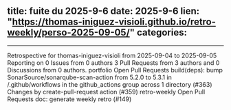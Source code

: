  
title:  fuite du 2025-9-6
date: 2025-9-6
lien: "https://thomas-iniguez-visioli.github.io/retro-weekly/perso-2025-09-05/"
categories:
  - 
---

Retrospective for thomas-iniguez-visioli from 2025-09-04 to 2025-09-05
Reporting on 0 Issues from 0 authors
3 Pull Requests from 3 authors
and 0 Discussions from 0 authors.
portfolio
Open Pull Requests
build(deps): bump SonarSource/sonarqube-scan-action from 5.2.0 to 5.3.1 in /.github/workflows in the github_actions group across 1 directory (#363)
Changes by create-pull-request action (#359)
retro-weekly
Open Pull Requests
doc: generate weekly retro (#149)

